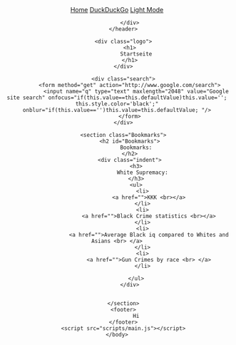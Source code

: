 <!DOCTYPE html>
<html lang="en">
<head>
    <meta charset="UTF-8">
    <meta name="viewport" content="width=device-width, initial-scale=1.0">
    <meta http-equiv="X-UA-Compatible" content="ie=edge">
    <title>Trump 2020 - Big Gov Sucks</title>
    <link rel="stylesheet" href="styles/styles.css">
    <link rel="stylesheet" href="styles/navbar.css">
</head>
    <body>
        <header>
            <div id="navbar" class="sticky">
                <div id="navbar-right">
                    <a href="javascript:void(0)"></a>
                </div>
                <a class="active" href="index.html">Home</a> 
                <a href="DuckDuckGoDark.html">DuckDuckGo</a>
                    <a href="Lightmode.html">Light Mode</a> 
            </div>
            <div id="wannabe">
            
            </div>
        </header>

        <div class="logo">
            <h1>
                Startseite
            </h1>
        </div>
        
        <div class="search">
            <form method="get" action="http://www.google.com/search">
                <input name="q" type="text" maxlength="2048" value="Google site search" onfocus="if(this.value==this.defaultValue)this.value=''; this.style.color='black';" onblur="if(this.value=='')this.value=this.defaultValue; "/>
            </form>
        </div>
        
        <section class="Bookmarks">
            <h2 id="Bookmarks">
                Bookmarks:
            </h2>
            <div class="indent">
                <h3>
                    White Supremacy:
                </h3>
                <ul>
                    <li>
                        <a href="">KKK <br></a>
                    </li>
                    <li>
                        <a href="">Black Crime statistics <br></a>
                    </li>
                    <li>
                        <a href="">Average Black iq compared to Whites and Asians <br> </a>
                    </li>
                    <li>
                        <a href="">Gun Crimes by race <br> </a>
                    </li>

                </ul>
            </div>


        </section>
        <footer>
                Hi
        </footer>
        <script src="scripts/main.js"></script>
    </body>
</html>
